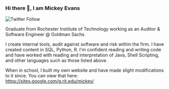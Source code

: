 ### Hi there 👋, I am Mickey Evans
![Twitter Follow](https://img.shields.io/twitter/follow/MickeyEvans_?style=social)

Graduate from Rochester Institute of Technology working as an Auditor & Software Engineer @ Goldman Sachs

I create internal tools, audit against software and risk within the firm. I have created content in SQL, Python, R. 
I'm confident reading and writing code and have worked with reading and interpretation of Java, Shell Scripting, and other languages such as those listed above.

When in school, I built my own website and have made slight modifications to it since. You can view that here: https://sites.google.com/g.rit.edu/mickey/

<!--
**mue8010/mue8010** is a ✨ _special_ ✨ repository because its `README.md` (this file) appears on your GitHub profile.

Here are some ideas to get you started:

- 🔭 I’m currently working on ...
- 🌱 I’m currently learning ...
- 👯 I’m looking to collaborate on ...
- 🤔 I’m looking for help with ...
- 💬 Ask me about ...
- 📫 How to reach me: ...
- 😄 Pronouns: ...
- ⚡ Fun fact: ...
-->
